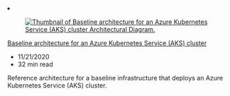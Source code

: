 <!-- This file is automatically generated by build/architectures/build_index.py. Any updates will be lost. -->

<!-- markdownlint-disable MD033 -->

<li class="grid-item item-column" data-categories="Containers   ">
<article class="card">
    <div class="card-header has-margin-bottom-none" aria-hidden="true">
        <figure class="image diagram has-height-175 has-overflow-hidden level">
            <a href="/azure/architecture/reference-architectures/containers/aks/secure-baseline-aks"><img src="/azure/architecture/browse/thumbs/secure-baseline-aks.png" class="diagram" alt="Thumbnail of Baseline architecture for an Azure Kubernetes Service (AKS) cluster Architectural Diagram." data-linktype="relative-path"></a>
        </figure>
    </div>
    <div class="card-content">
        <a class="card-content-title has-margin-top-none" href="/azure/architecture/reference-architectures/containers/aks/secure-baseline-aks">
            <p>Baseline architecture for an Azure Kubernetes Service (AKS) cluster</p>
        </a>
        <ul class="card-content-metadata">
            <li>11/21/2020</li>
            <li>32 min read</li>
        </ul>
        <p class="card-content-description">Reference architecture for a baseline infrastructure that deploys an Azure Kubernetes Service (AKS) cluster.</p>
        <div class="bottom-to-top-fade is-hidden-mobile"></div>
    </div>
</article>
</li>
